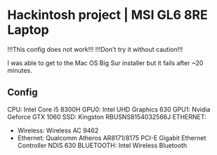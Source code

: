 # Hackintosh project | MSI GL6 8RE Laptop

!!!This config does not work!!!
!!!Don't try it without caution!!!

I was able to get to the Mac OS Big Sur installer but it fails after ~20 minutes.

## Config

CPU: Intel Core i5 8300H
GPU0: Intel UHD Graphics 630
GPU1: Nvidia Geforce GTX 1060
SSD: Kingston RBUSNS8154032566J
ETHERNET:
  - Wireless: Wireless AC 9462
  - Ethernet: Qualcomm Atheros AR8171/8175 PCI-E Gigabit Ethernet Controller NDIS 630
BLUETOOTH: Intel Wireless Bluetooth
